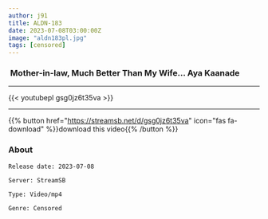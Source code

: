 ```yaml
---
author: j91
title: ALDN-183
date: 2023-07-08T03:00:00Z
image: "aldn183pl.jpg"
tags: [censored]
---
```


###  Mother-in-law, Much Better Than My Wife… Aya Kaanade
___

{{< youtubepl gsg0jz6t35va >}}
___

{{% button href="https://streamsb.net/d/gsg0jz6t35va" icon="fas fa-download" %}}download this video{{% /button %}}
### About

`Release date: 2023-07-08`

`Server: StreamSB`

`Type: Video/mp4`

`Genre:	Censored`